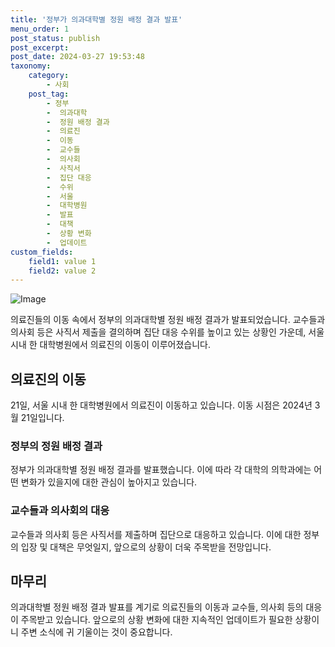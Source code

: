 ```yaml
---
title: '정부가 의과대학별 정원 배정 결과 발표'
menu_order: 1
post_status: publish
post_excerpt: 
post_date: 2024-03-27 19:53:48
taxonomy:
    category:
        - 사회
    post_tag:
        - 정부
        -  의과대학
        -  정원 배정 결과
        -  의료진
        -  이동
        -  교수들
        -  의사회
        -  사직서
        -  집단 대응
        -  수위
        -  서울
        -  대학병원
        -  발표
        -  대책
        -  상황 변화
        -  업데이트
custom_fields:
    field1: value 1
    field2: value 2
---
```


![Image](https://imgnews.pstatic.net/image/001/2024/03/27/PYH2024032114270001300_P4_20240327091414745.jpg?type=w647)

의료진들의 이동 속에서 정부의 의과대학별 정원 배정 결과가 발표되었습니다. 교수들과 의사회 등은 사직서 제출을 결의하며 집단 대응 수위를 높이고 있는 상황인 가운데, 서울 시내 한 대학병원에서 의료진의 이동이 이루어졌습니다.
## 의료진의 이동
21일, 서울 시내 한 대학병원에서 의료진이 이동하고 있습니다. 이동 시점은 2024년 3월 21일입니다.
### 정부의 정원 배정 결과
정부가 의과대학별 정원 배정 결과를 발표했습니다. 이에 따라 각 대학의 의학과에는 어떤 변화가 있을지에 대한 관심이 높아지고 있습니다.
### 교수들과 의사회의 대응
교수들과 의사회 등은 사직서를 제출하며 집단으로 대응하고 있습니다. 이에 대한 정부의 입장 및 대책은 무엇일지, 앞으로의 상황이 더욱 주목받을 전망입니다.
## 마무리
의과대학별 정원 배정 결과 발표를 계기로 의료진들의 이동과 교수들, 의사회 등의 대응이 주목받고 있습니다. 앞으로의 상황 변화에 대한 지속적인 업데이트가 필요한 상황이니 주변 소식에 귀 기울이는 것이 중요합니다.
